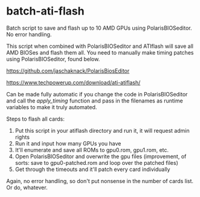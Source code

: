 # batch-ati-flash
Batch script to save and flash up to 10 AMD GPUs using PolarisBIOSeditor. No error handling.

This script when combined with PolarisBIOSeditor and ATIflash will save all AMD BIOSes and flash them all. You need to manually make timing patches using PolarisBIOSeditor, found below.

https://github.com/jaschaknack/PolarisBiosEditor

https://www.techpowerup.com/download/ati-atiflash/

Can be made fully automatic if you change the code in PolarisBIOSeditor and call the *apply_timing* function and pass in the filenames as runtime variables to make it truly automated.

Steps to flash all cards:

1) Put this script in your atiflash directory and run it, it will request admin rights
2) Run it and input how many GPUs you have
3) It'll enumerate and save all ROMs to gpu0.rom, gpu1.rom, etc.
4) Open PolarisBIOSeditor and overwrite the gpu files (improvement, of sorts: save to gpu0-patched.rom and loop over the patched files)
5) Get through the timeouts and it'll patch every card individually

Again, no error handling, so don't put nonsense in the number of cards list. Or do, whatever.
